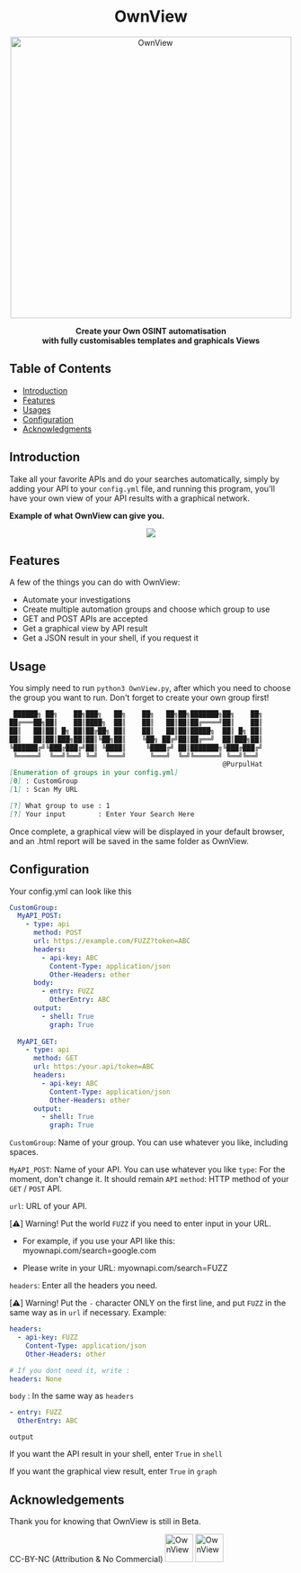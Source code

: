 <h1 align="center"> OwnView </h1>

<p align="center">
    <img alt="OwnView" title="OwnView" src="https://i.imgur.com/eqnxR6J.png" width="500">
</p>

<p align="center">
  <b>Create your Own OSINT automatisation<br> with fully customisables templates and graphicals Views</b>
</p>

## Table of Contents

- [Introduction](#introduction)
- [Features](#features)
- [Usages](#usage)
- [Configuration](#configuration)
- [Acknowledgments](#acknowledgments)

## Introduction

Take all your favorite APIs and do your searches automatically, simply by adding your API to your `config.yml` file, and running this program, you'll have your own view of your API results with a graphical network.

**Example of what OwnView can give you.**

<p align="center">
  <img src = "https://i.imgur.com/WnBDREi.png">
</p>

## Features

A few of the things you can do with OwnView:

* Automate your investigations
* Create multiple automation groups and choose which group to use
* GET and POST APIs are accepted
* Get a graphical view by API result
* Get a JSON result in your shell, if you request it

## Usage

You simply need to run `python3 OwnView.py`, after which you need to choose the group you want to run. Don't forget to create your own group first!

```markdown
 ██████╗ ██╗    ██╗███╗   ██╗    ██╗   ██╗██╗███████╗██╗    ██╗    
██╔═══██╗██║    ██║████╗  ██║    ██║   ██║██║██╔════╝██║    ██║    
██║   ██║██║ █╗ ██║██╔██╗ ██║    ██║   ██║██║█████╗  ██║ █╗ ██║    
██║   ██║██║███╗██║██║╚██╗██║    ╚██╗ ██╔╝██║██╔══╝  ██║███╗██║    
╚██████╔╝╚███╔███╔╝██║ ╚████║     ╚████╔╝ ██║███████╗╚███╔███╔╝    
 ╚═════╝  ╚══╝╚══╝ ╚═╝  ╚═══╝      ╚═══╝  ╚═╝╚══════╝ ╚══╝╚══╝     
                                                     @PurpulHat
[Enumeration of groups in your config.yml]
[0] : CustomGroup
[1] : Scan My URL

[?] What group to use : 1
[?] Your input        : Enter Your Search Here
```

Once complete, a graphical view will be displayed in your default browser, and an .html report will be saved in the same folder as OwnView.

## Configuration
Your config.yml can look like this
```yml
CustomGroup:
  MyAPI_POST:
    - type: api
      method: POST
      url: https://example.com/FUZZ?token=ABC
      headers: 
        - api-key: ABC
          Content-Type: application/json
          Other-Headers: other
      body:
        - entry: FUZZ
          OtherEntry: ABC
      output:
        - shell: True
          graph: True
              
  MyAPI_GET:
    - type: api
      method: GET
      url: https:/your.api/token=ABC
      headers: 
        - api-key: ABC
          Content-Type: application/json
          Other-Headers: other
      output:
        - shell: True
          graph: True
```

`CustomGroup`: Name of your group. You can use whatever you like, including spaces.

`MyAPI_POST`: Name of your API. You can use whatever you like
`type`: For the moment, don't change it. It should remain `API`
`method`: HTTP method of your `GET` / `POST` API.

`url`: URL of your API.

[⚠️] Warning! Put the world `FUZZ` if you need to enter input in your URL.

- For example, if you use your API like this: myownapi.com/search=google.com

- Please write in your URL: myownapi.com/search=FUZZ

`headers`: Enter all the headers you need.

[⚠️] Warning! Put the `-` character ONLY on the first line, and put `FUZZ` in the same way as in `url` if necessary. Example:
```yml
headers:
  - api-key: FUZZ
    Content-Type: application/json
    Other-Headers: other

# If you dont need it, write :
headers: None
```

`body` : In the same way as `headers`
```yml
- entry: FUZZ
  OtherEntry: ABC
```

`output`

If you want the API result in your shell, enter `True` in `shell`

If you want the graphical view result, enter `True` in `graph`

## Acknowledgements

Thank you for knowing that OwnView is still in Beta.

CC-BY-NC (Attribution & No Commercial)
 <img alt="OwnView" title="OwnView" src="https://upload.wikimedia.org/wikipedia/commons/1/11/Cc-by_new_white.svg?uselang=fr" width="50"> <img alt="OwnView" title="OwnView" src="https://upload.wikimedia.org/wikipedia/commons/2/2f/Cc-nc_white.svg?uselang=fr" width="50">
